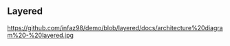 ## Layered 

https://github.com/infaz98/demo/blob/layered/docs/architecture%20diagram%20-%20layered.jpg